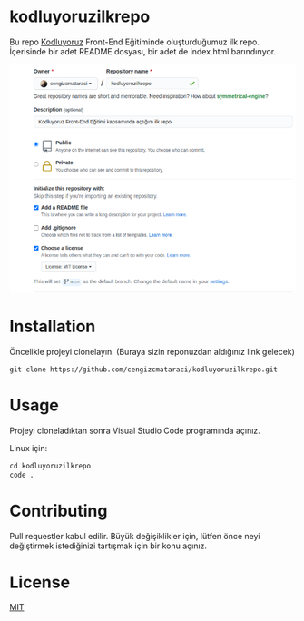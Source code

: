 # kodluyoruzilkrepo
Bu repo [Kodluyoruz](https://www.kodluyoruz.org/) Front-End Eğitiminde oluşturduğumuz ilk repo. İçerisinde bir adet README dosyası, bir adet de index.html barındırıyor.

![](https://github.com/Kodluyoruz/taskforce/blob/main/git/odev1/figures/github.png)

# Installation
Öncelikle projeyi clonelayın. (Buraya sizin reponuzdan aldığınız link gelecek)

```
git clone https://github.com/cengizcmataraci/kodluyoruzilkrepo.git
```

# Usage
Projeyi cloneladıktan sonra Visual Studio Code programında açınız.

Linux için:
```
cd kodluyoruzilkrepo
code .
```
# Contributing
Pull requestler kabul edilir. Büyük değişiklikler için, lütfen önce neyi değiştirmek istediğinizi tartışmak için bir konu açınız.

# License 
[MIT](https://choosealicense.com/licenses/mit/)